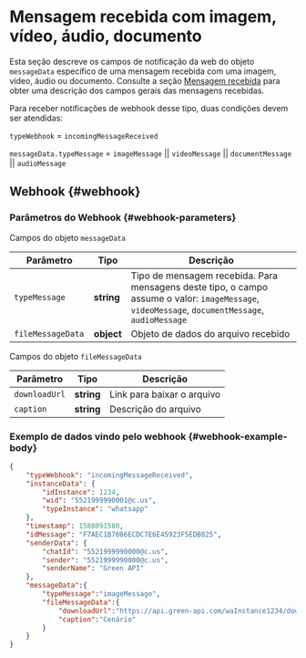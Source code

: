 # Mensagem recebida com imagem, vídeo, áudio, documento

Esta seção descreve os campos de notificação da web do objeto `messageData` específico de uma mensagem recebida com uma imagem, vídeo, áudio ou documento. Consulte a seção [Mensagem recebida](Webhook-IncomingMessageReceived.md) para obter uma descrição dos campos gerais das mensagens recebidas.

Para receber notificações de webhook desse tipo, duas condições devem ser atendidas:

`typeWebhook` = `incomingMessageReceived`

`messageData.typeMessage` = `imageMessage` || `videoMessage` || `documentMessage` || `audioMessage`

## Webhook {#webhook}

### Parâmetros do Webhook {#webhook-parameters}

Campos do objeto `messageData`

Parâmetro | Тipo | Descrição
----- | ----- | -----
`typeMessage` | **string** | Tipo de mensagem recebida. Para mensagens deste tipo, o campo assume o valor: `imageMessage`,` videoMessage`, `documentMessage`,` audioMessage`
`fileMessageData ` | **object** | Objeto de dados do arquivo recebido

Campos do objeto `fileMessageData` 

Parâmetro | Тipo | Descrição
----- | ----- | -----
`downloadUrl` | **string** | Link para baixar o arquivo
`caption` | **string** | Descrição do arquivo

### Exemplo de dados vindo pelo webhook {#webhook-example-body}

```json
{
    "typeWebhook": "incomingMessageReceived",
    "instanceData": {
        "idInstance": 1234,
        "wid": "5521999990001@c.us",
        "typeInstance": "whatsapp"
    },
    "timestamp": 1588091580,
    "idMessage": "F7AEC1B7086ECDC7E6E45923F5EDB825",
    "senderData": {
        "chatId": "5521999990000@c.us",
        "sender": "5521999990000@c.us",
        "senderName": "Green API"
    },
    "messageData":{
        "typeMessage":"imageMessage",
        "fileMessageData":{
            "downloadUrl":"https://api.green-api.com/waInstance1234/downloadFile/19136A974392FA8CF584D70DD0E1AEDF",
            "caption":"Cenário"
        }
    }
}
```
